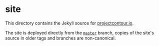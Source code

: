 # site

This directory contains the Jekyll source for [projectcontour.io](https://projectcontour.io/).

The site is deployed directly from the [`master`](https://github.com/projectcontour/contour/tree/master/site) branch, copies of the site's source in older tags and branches are non-canonical.
